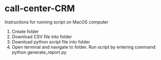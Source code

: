 # call-center-CRM

Instructions for running script on MacOS computer
1. Create folder 
2. Download CSV file into folder
3. Download python script file into folder
4. Open terminal and navigate to folder. Run script by entering command: python generate_report.py
